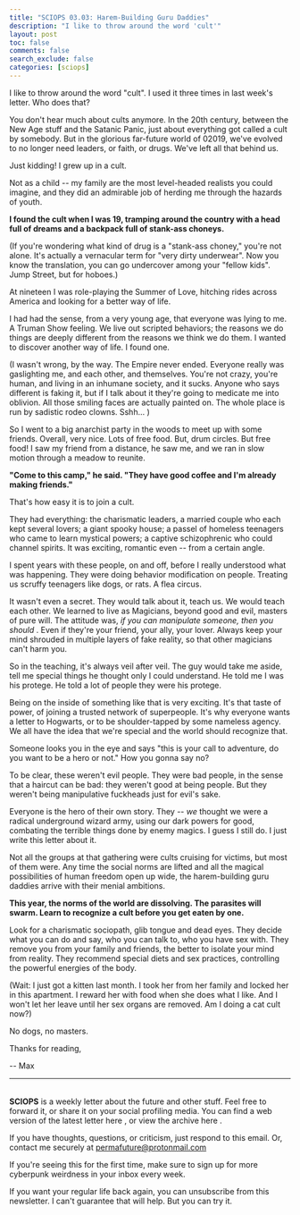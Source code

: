 ```yaml
---
title: "SCIOPS 03.03: Harem-Building Guru Daddies"
description: "I like to throw around the word 'cult'"
layout: post
toc: false
comments: false
search_exclude: false
categories: [sciops]
---
```


 I like to throw around the word "cult". I used it three times in last week's letter. Who does that?
   

  

 You don't hear much about cults anymore. In the 20th century, between the New Age stuff and the Satanic Panic, just about everything got called a cult by somebody. But in the glorious far-future world of 02019, we've evolved to no longer need leaders, or faith, or drugs. We've left all that behind us.
 







 Just kidding! I grew up in a cult.
 







 Not as a child -- my family are the most level-headed realists you could imagine, and they did an admirable job of herding me through the hazards of youth.
   

  

**I found the cult when I was 19, tramping around the country with a head full of dreams and a backpack full of stank-ass choneys.** 








 (If you're wondering what kind of drug is a "stank-ass choney," you're not alone. It's actually a vernacular term for "very dirty underwear". Now you know the translation, you can go undercover among your "fellow kids". Jump Street, but for hoboes.)
 







 At nineteen I was role-playing the Summer of Love, hitching rides across America and looking for a better way of life.
 







 I had had the sense, from a very young age, that everyone was lying to me. A Truman Show feeling. We live out scripted behaviors; the reasons we do things are deeply different from the reasons we think we do them. I wanted to discover another way of life. I found one.
 







 (I wasn't wrong, by the way. The Empire never ended. Everyone really was gaslighting me, and each other, and themselves. You're not crazy, you're human, and living in an inhumane society, and it sucks. Anyone who says different is faking it, but if I talk about it they're going to medicate me into oblivion. All those smiling faces are actually painted on. The whole place is run by sadistic rodeo clowns. Sshh... )
 







 So I went to a big anarchist party in the woods to meet up with some friends. Overall, very nice. Lots of free food. But, drum circles. But free food! I saw my friend from a distance, he saw me, and we ran in slow motion through a meadow to reunite.
 







**"Come to this camp," he said. "They have good coffee and I'm already making friends."** 
  

  

 That's how easy it is to join a cult.
 







 They had everything: the charismatic leaders, a married couple who each kept several lovers; a giant spooky house; a passel of homeless teenagers who came to learn mystical powers; a captive schizophrenic who could channel spirits. It was exciting, romantic even -- from a certain angle.
 







 I spent years with these people, on and off, before I really understood what was happening. They were doing behavior modification on people. Treating us scruffy teenagers like dogs, or rats. A flea circus.
 







 It wasn't even a secret. They would talk about it, teach us. We would teach each other. We learned to live as Magicians, beyond good and evil, masters of pure will. The attitude was,
 *if you can manipulate someone, then you should* 
 . Even if they're your friend, your ally, your lover. Always keep your mind shrouded in multiple layers of fake reality, so that other magicians can't harm you.
 







 So in the teaching, it's always veil after veil. The guy would take me aside, tell me special things he thought only I could understand. He told me I was his protege. He told a lot of people they were his protege.
 







 Being on the inside of something like that is very exciting. It's that taste of power, of joining a trusted network of superpeople. It's why everyone wants a letter to Hogwarts, or to be shoulder-tapped by some nameless agency. We all have the idea that we're special and the world should recognize that.
 







 Someone looks you in the eye and says "this is your call to adventure, do you want to be a hero or not." How you gonna say no?
 







 To be clear, these weren't evil people. They were bad people, in the sense that a haircut can be bad: they weren't good at being people. But they weren't being manipulative fuckheads just for evil's sake.
 







 Everyone is the hero of their own story. They --
 *we* 
 thought we were a radical underground wizard army, using our dark powers for good, combating the terrible things done by enemy magics. I guess I still do. I just write this letter about it.
 







 Not all the groups at that gathering were cults cruising for victims, but most of them were. Any time the social norms are lifted and all the magical possibilities of human freedom open up wide, the harem-building guru daddies arrive with their menial ambitions.
 







**This year, the norms of the world are dissolving. The parasites will swarm. Learn to recognize a cult before you get eaten by one.** 








 Look for a charismatic sociopath, glib tongue and dead eyes. They decide what you can do and say, who you can talk to, who you have sex with. They remove you from your family and friends, the better to isolate your mind from reality. They recommend special diets and sex practices, controlling the powerful energies of the body.
 







 (Wait: I just got a kitten last month. I took her from her family and locked her in this apartment. I reward her with food when she does what I like. And I won't let her leave until her sex organs are removed. Am I doing a cat cult now?)
 







 No dogs, no masters.
 







 Thanks for reading,
 



 -- Max
 












---


###### 
**SCIOPS** 
 is a weekly letter about the future and other stuff. Feel free to forward it, or share it on your social profiling media. You can find a web version of the
 latest letter here
 , or view the
 archive here
 .
 

 If you have thoughts, questions, or criticism, just respond to this email. Or, contact me securely at
 permafuture@protonmail.com


 If you're seeing this for the first time, make sure to
 sign up
 for more cyberpunk weirdness in your inbox every week.
 

 If you want your regular life back again, you can unsubscribe from this newsletter. I can't guarantee that will help. But you can try it.


